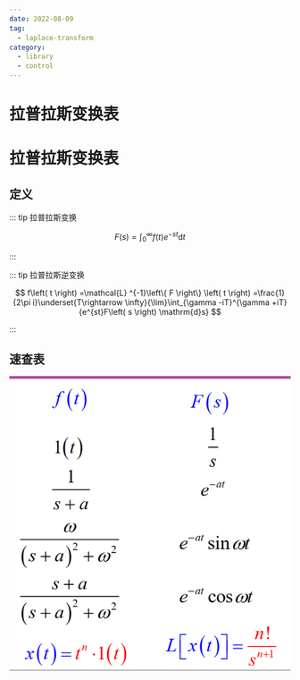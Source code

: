 ```yaml
---
date: 2022-08-09
tag:
  - laplace-transform
category:
  - library
  - control
---
```


# 拉普拉斯变换表

# 拉普拉斯变换表


## 定义

::: tip 拉普拉斯变换


$$
F\left( s \right) =\int_0^{\infty}{f\left( t \right) e^{-st}\mathrm{d}t}
$$

:::


::: tip 拉普拉斯逆变换


$$
f\left( t \right) =\mathcal{L} ^{-1}\left\{ F \right\} \left( t \right) =\frac{1}{2\pi i}\underset{T\rightarrow \infty}{\lim}\int_{\gamma -iT}^{\gamma +iT}{e^{st}F\left( s \right) \mathrm{d}s}
$$

:::


## 速查表

![Pasted image 20210804153751](./assets/Pasted-image-20210804153751.png)
